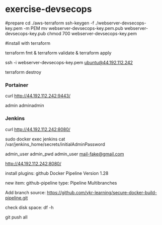 # exercise-devsecops

#prepare
cd ./aws-terraform
ssh-keygen -f ./webserver-devsecops-key.pem -m PEM
mv webserver-devsecops-key.pem.pub webserver-devsecops-key.pub
chmod 700 webserver-devsecops-key.pem

#install with terraform

terraform fmt & terraform validate & terraform apply

ssh -i webserver-devsecops-key.pem  ubuntu@44.192.112.242

terraform destroy

### Portainer
curl http://44.192.112.242:9443/

admin
adminadmin


### Jenkins
curl http://44.192.112.242:8080/

sudo docker exec jenkins cat /var/jenkins_home/secrets/initialAdminPassword

admin_user
admin_pwd
admin_user
mail-fake@gmail.com

http://44.192.112.242:8080/

install plugins:
github
Docker Pipeline Version 1.28 

new item: github-pipeline
type: Pipeline Multibranches

Add branch source:
https://github.com/ykr-learning/secure-docker-build-pipeline.git

check disk space:
df -h

git push all

